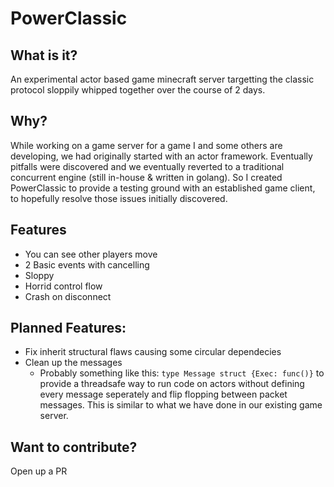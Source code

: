 # PowerClassic

## What is it?
An experimental actor based game minecraft server targetting the classic protocol sloppily whipped together over the course of 2 days.

## Why?
While working on a game server for a game I and some others are developing, we had originally started with an actor framework.
Eventually pitfalls were discovered and we eventually reverted to a traditional concurrent engine (still in-house & written in golang).
So I created PowerClassic to provide a testing ground with an established game client, to hopefully resolve those issues initially discovered.

## Features
* You can see other players move
* 2 Basic events with cancelling
* Sloppy
* Horrid control flow
* Crash on disconnect

## Planned Features:
* Fix inherit structural flaws causing some circular dependecies
* Clean up the messages
    * Probably something like this: `type Message struct {Exec: func()}` to provide a threadsafe way to run code on actors without defining every message seperately and flip flopping between packet messages. This is similar to what we have done in our existing game server.

## Want to contribute?
Open up a PR
